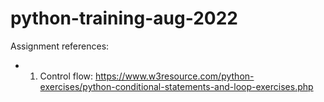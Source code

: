 # python-training-aug-2022

Assignment references:
- 01. Control flow:
    https://www.w3resource.com/python-exercises/python-conditional-statements-and-loop-exercises.php